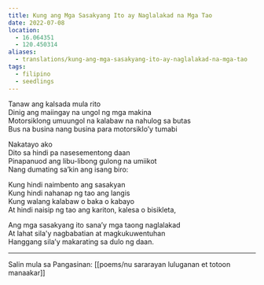 ```yaml
---
title: Kung ang Mga Sasakyang Ito ay Naglalakad na Mga Tao
date: 2022-07-08
location:
  - 16.064351
  - 120.450314
aliases:
  - translations/kung-ang-mga-sasakyang-ito-ay-naglalakad-na-mga-tao
tags:
  - filipino
  - seedlings
---
```

Tanaw ang kalsada mula rito  
Dinig ang maiingay na ungol ng mga makina  
Motorsiklong umuungol na kalabaw na nahulog sa butas  
Bus na busina nang busina para motorsiklo’y tumabi  

Nakatayo ako  
Dito sa hindi pa nasesementong daan  
Pinapanuod ang libu-libong gulong na umiikot  
Nang dumating sa’kin ang isang biro:  

Kung hindi naimbento ang sasakyan  
Kung hindi nahanap ng tao ang langis  
Kung walang kalabaw o baka o kabayo  
At hindi naisip ng tao ang kariton, kalesa o bisikleta,  

Ang mga sasakyang ito sana’y mga taong naglalakad  
At lahat sila'y nagbabatian at magkukuwentuhan  
Hanggang sila’y makarating sa dulo ng daan.  

***
Salin mula sa Pangasinan: [[poems/nu sararayan luluganan et totoon manaakar]]